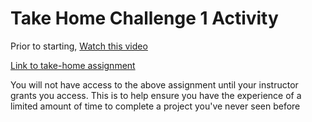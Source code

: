 # Take Home Challenge 1 Activity

Prior to starting, [Watch this video](https://www.youtube.com/watch?v=DU0LAeq0Uc8)

[Link to take-home assignment](tbd)

You will not have access to the above assignment until your instructor grants you access. This is to help ensure you have the experience of a limited amount of time to complete a project you've never seen before
